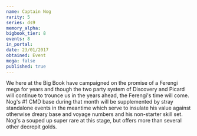 ```yaml
---
name: Captain Nog
rarity: 5
series: ds9
memory_alpha:
bigbook_tier: 8
events: 8
in_portal:
date: 23/01/2017
obtained: Event
mega: false
published: true
---
```


We here at the Big Book have campaigned on the promise of a Ferengi mega for years and though the two party system of Discovery and Picard will continue to trounce us in the years ahead, the Ferengi's time will come. Nog's #1 CMD base during that month will be supplemented by stray standalone events in the meantime which serve to insulate his value against otherwise dreary base and voyage numbers and his non-starter skill set. Nog's a souped up super rare at this stage, but offers more than several other decrepit golds.
